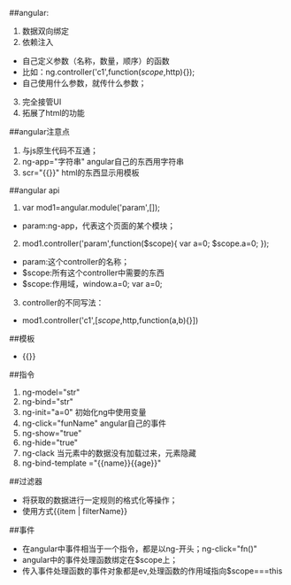 ##angular:
1. 数据双向绑定
2. 依赖注入
- 自己定义参数（名称，数量，顺序）的函数
- 比如：ng.controller('c1',function($scope,$http){});
- 自己使用什么参数，就传什么参数；
3. 完全接管UI
4. 拓展了html的功能

##angular注意点
1. 与js原生代码不互通；
2. ng-app="字符串"  angular自己的东西用字符串
3. scr="{{}}"       html的东西显示用模板



##angular api
1. var mod1=angular.module('param',[]);
 - param:ng-app，代表这个页面的某个模块；
2. mod1.controller('param',function($scope){ var a=0; $scope.a=0; });
 - param:这个controller的名称；
 - $scope:所有这个controller中需要的东西
 - $scope:作用域，window.a=0; var a=0;
3. controller的不同写法：
 - mod1.controller('c1',[$scope,$http,function(a,b){}])

##模板
- {{}} 

##指令
1. ng-model="str"          
2. ng-bind="str"  
3. ng-init="a=0"  初始化ng中使用变量
4. ng-click="funName"    angular自己的事件
5. ng-show="true"
6. ng-hide="true"
7. ng-clack  当元素中的数据没有加载过来，元素隐藏
8. ng-bind-template ="{{name}}{{age}}"

##过滤器
- 将获取的数据进行一定规则的格式化等操作；
- 使用方式{{item | filterName}}

##事件
- 在angular中事件相当于一个指令，都是以ng-开头；ng-click="fn()"
- angular中的事件处理函数绑定在$scope上；
- 传入事件处理函数的事件对象都是ev,处理函数的作用域指向$scope===this